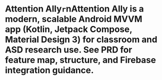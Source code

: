 # Attention Ally`r`nAttention Ally is a modern, scalable Android MVVM app (Kotlin, Jetpack Compose, Material Design 3) for classroom and ASD research use. See PRD for feature map, structure, and Firebase integration guidance.
